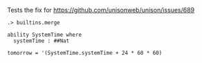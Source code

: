 Tests the fix for https://github.com/unisonweb/unison/issues/689

```ucm:hide
.> builtins.merge
```

``` unison
ability SystemTime where
  systemTime : ##Nat

tomorrow = '(SystemTime.systemTime + 24 * 60 * 60)
```

